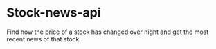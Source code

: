 # Stock-news-api
Find how the price of a stock has changed over night and get the most recent news of that stock
